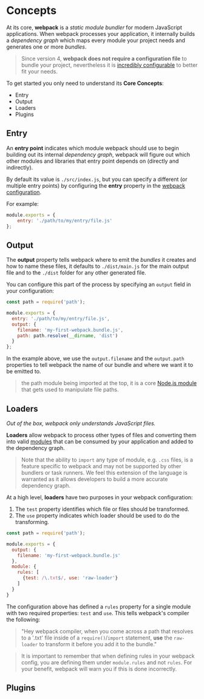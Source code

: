 # Concepts

At its core, **webpack** is a *static module bundler* for modern JavaScript applications. When webpack processes your application, it internally builds a *dependency graph* which maps every module your project needs and generates one or more *bundles*.

> Since version 4, **webpack does not require a configuration file** to bundle your project, nevertheless it is [incredibly configurable](https://webpack.js.org/configuration) to better fit your needs.



To get started you only need to understand its **Core Concepts**:

- Entry
- Output
- Loaders
- Plugins



## Entry

An **entry point** indicates which module webpack should use to begin building out its internal *dependency graph*, webpack will figure out which other modules and libraries that entry point depends on (directly and indirectly).

By default its value is `./src/index.js`, but you can specify a different (or multiple entry points) by configuring the **entry** property in the [webpack configuration](https://webpack.js.org/configuration). 

For example:

```javascript
module.exports = {
    entry: './path/to/my/entry/file.js'
};
```



## Output

The **output** property tells webpack where to emit the *bundles* it creates and how to name these files, it defaults to `./dist/main.js` for the main output file and to the `./dist` folder for any other generated file.

You can configure this part of the process by specifying an `output` field in your configuration:

```javascript
const path = require('path');

module.exports = {
  entry: './path/to/my/entry/file.js',
  output: {
    filename: 'my-first-webpack.bundle.js',
    path: path.resolve(__dirname, 'dist')
  }
};
```

In the example above, we use the `output.filename` and the `output.path` properties to tell webpack the name of our bundle and where we want it to be emitted to.

> the path module being imported at the top, it is a core [Node.js module](https://nodejs.org/api/modules.html) that gets used to manipulate file paths.



## Loaders

*Out of the box, webpack only understands JavaScript files.*

 **Loaders** allow webpack to process other types of files and converting them into valid [modules](https://webpack.js.org/concepts/modules) that can be consumed by your application and added to the dependency graph.

> Note that the ability to `import` any type of module, e.g. `.css` files, is a feature specific to webpack and may not be supported by other bundlers or task runners. We feel this extension of the language is warranted as it allows developers to build a more accurate dependency graph.

At a high level,  **loaders** have two purposes in your webpack configuration:

1. The `test` property identifies which file or files should be transformed.
2. The `use` property indicates which loader should be used to do the transforming.

```javascript
const path = require('path');

module.exports = {
  output: {
    filename: 'my-first-webpack.bundle.js'
  },
  module: {
    rules: [
      {test: /\.txt$/, use: 'raw-loader'}
    ]
  }
}
```

The configuration above has defined a `rules` property for a single module with two required properties: `test` and `use`. This tells webpack's compiler the following:

> "Hey webpack compiler, when you come across a path that resolves to a '.txt' file inside of a `require()`/`import` statement, **use** the `raw-loader` to transform it before you add it to the bundle."

> It is important to remember that when defining rules in your webpack config, you are defining them under `module.rules` and not `rules`. For your benefit, webpack will warn you if this is done incorrectly.



## Plugins











